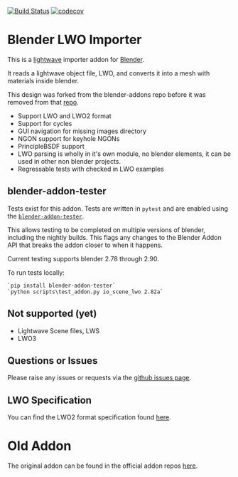[![Build Status](https://travis-ci.org/nangtani/blender-import-lwo.svg?branch=master)](https://travis-ci.org/nangtani/blender-import-lwo)
[![codecov](https://codecov.io/gh/nangtani/blender-import-lwo/branch/master/graph/badge.svg)](https://codecov.io/gh/nangtani/blender-import-lwo)

# Blender LWO Importer

This is a [lightwave](https://www.lightwave3d.com/) importer addon for [Blender](https://www.blender.org/). 

It reads a lightwave object file, LWO, and converts it into a mesh with materials inside blender.

This design was forked from the blender-addons repo before it was removed from that [repo](https://github.com/nangtani/blender-addons/commit/31608d8ee37bd753573a10482a2514787b80f923).

* Support LWO and LWO2 format
* Support for cycles
* GUI navigation for missing images directory
* NGON support for keyhole NGONs
* PrincipleBSDF support
* LWO parsing is wholly in it's own module, no blender elements, it can be used in other non blender projects.
* Regressable tests with checked in LWO examples

## blender-addon-tester 

Tests exist for this addon. Tests are written in `pytest` and are enabled using the [`blender-addon-tester`](https://pypi.org/project/blender-addon-tester).  

This allows testing to be completed on multiple versions of blender, including the nightly builds.  This flags any changes to the Blender Addon API that breaks the addon closer to when it happens.

Current testing supports blender 2.78 through 2.90.

To run tests locally:

    `pip install blender-addon-tester`
    `python scripts\test_addon.py io_scene_lwo 2.82a`

## Not supported (yet)

* Lightwave Scene files, LWS
* LWO3

## Questions or Issues

Please raise any issues or requests via the [github issues page](https://github.com/nangtani/blender-import-lwo/issues).

## LWO Specification

You can find the LWO2 format specification found [here](../../wiki/LWO2-file-format-(2001)).

# Old Addon

The original addon can be found in the official addon repos [here](https://github.com/nangtani/blender-addons-contrib/blob/b1a19799d2ec0dc320b8064d281ee81a1f018b9a/io_import_scene_lwo.py).
